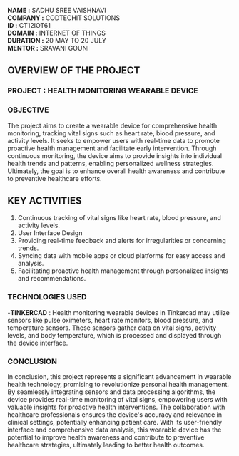 **NAME :** SADHU SREE VAISHNAVI  
**COMPANY :** CODTECHIT SOLUTIONS  
**ID :** CT12IOT61  
**DOMAIN :** INTERNET OF THINGS  
**DURATION :** 20 MAY TO 20 JULY  
**MENTOR :** SRAVANI GOUNI

## OVERVIEW OF THE PROJECT 

### PROJECT : HEALTH MONITORING WEARABLE DEVICE

### OBJECTIVE 
The project aims to create a wearable device for comprehensive health monitoring, tracking vital signs such as heart rate, blood pressure, and activity levels. It seeks to empower users with real-time data to promote proactive health management and facilitate early intervention. Through continuous monitoring, the device aims to provide insights into individual health trends and patterns, enabling personalized wellness strategies. Ultimately, the goal is to enhance overall health awareness and contribute to preventive healthcare efforts.

## KEY ACTIVITIES
1. Continuous tracking of vital signs like heart rate, blood pressure, and activity levels.
2. User Interface Design
3. Providing real-time feedback and alerts for irregularities or concerning trends.
4. Syncing data with mobile apps or cloud platforms for easy access and analysis.
5. Facilitating proactive health management through personalized insights and recommendations.
   
### TECHNOLOGIES USED
-**TINKERCAD** : Health monitoring wearable devices in Tinkercad may utilize sensors like pulse oximeters, heart rate monitors, blood pressure, and temperature sensors. These sensors gather data on vital signs, activity levels, and body temperature, which is processed and displayed through the device interface. 

### CONCLUSION 
In conclusion, this project represents a significant advancement in wearable health technology, promising to revolutionize personal health management. By seamlessly integrating sensors and data processing algorithms, the device provides real-time monitoring of vital signs, empowering users with valuable insights for proactive health interventions. The collaboration with healthcare professionals ensures the device's accuracy and relevance in clinical settings, potentially enhancing patient care. With its user-friendly interface and comprehensive data analysis, this wearable device has the potential to improve health awareness and contribute to preventive healthcare strategies, ultimately leading to better health outcomes.
